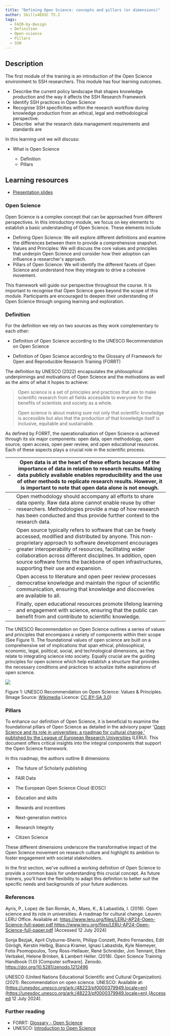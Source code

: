 ```yaml
---
title: "Defining Open Science: concepts and pillars (or dimensions)"
author: Skills4EOSC T5.2
tags:
  - FAIR-by-Design
  - Definition
  - Open-science
  - Pillars
  - SSH
---
```

## Description

The first module of the training is an introduction of the Open Science environment to SSH researchers. This module has four learning outcomes.

- Describe the current policy landscape that shapes knowledge production and the way it affects the SSH Research Framework
- Identify SSH practices in Open Science
- Recognise SSH specificities within the research workflow during knowledge production from an ethical, legal and methodological perspective.
- Describe  what the research data management requirements and standards are

In this learning unit we will discuss:

- What is Open Science

	- Definition
	- Pillars   

## Learning resources

- [Presentation slides](https://docs.google.com/presentation/d/1NcyRkUjVdxTQ9gp0YvvUseGT_fMaOaLB/edit?usp=sharing&ouid=102604071504748959042&rtpof=true&sd=true)

### Open Science


Open Science is a complex concept that can be approached from different perspectives. In this introductory module, we focus on key elements to establish a basic understanding of Open Science. These elements include

- Defining Open Science: We will explore different definitions and examine the differences between them to provide a comprehensive snapshot.
- Values and Principles: We will discuss the core values and principles that underpin Open Science and consider how their adoption can influence a researcher's approach.
- Pillars of Open Science: We will identify the different facets of Open Science and understand how they integrate to drive a cohesive movement.

This framework will guide our perspective throughout the course. It is important to recognise that Open Science goes beyond the scope of this module. Participants are encouraged to deepen their understanding of Open Science through ongoing learning and exploration.

### Definition

For the definition we rely on two sources as they work complementary to each other:

- Definition of Open Science according to the UNESCO Recommendation on Open Science

- Definition of Open Science according to the Glossary of Framework for Open and Reproducible Research Training (FORRT)

The definition by UNESCO (2022) encapsulates the philosophical underpinnings and motivations of Open Science and the motivations as well as the aims of what it hopes to achieve:

> Open science is a set of principles and practices that aim to make scientific research from all fields accessible to everyone for the benefits of scientists and society as a whole.
> 
> Open science is about making sure not only that scientific knowledge is accessible but also that the production of that knowledge itself is inclusive, equitable and sustainable.

As defined by FORRT, the operationalisation of Open Science is achieved through its six major components: open data, open methodology, open source, open access, open peer review, and open educational resources. Each of these aspects plays a crucial role in the scientific process.

| -   | Open data is at the heart of these efforts because of the importance of data in relation to research results. Making data publicly available enables reproducibility and the use of other methods to replicate research results. However, it is important to note that open data alone is not enough.                                                                                              |
| --- | -------------------------------------------------------------------------------------------------------------------------------------------------------------------------------------------------------------------------------------------------------------------------------------------------------------------------------------------------------------------------------------------------- |
| -   | Open methodology should accompany all efforts to share data openly. Raw data alone cannot enable reuse by other researchers. Methodologies provide a map of how research has been conducted and thus provide further context to the research data.                                                                                                                                                 |
| -   | Open source typically refers to software that can be freely accessed, modified and distributed by anyone. This non-proprietary approach to software development encourages greater interoperability of resources, facilitating wider collaboration across different disciplines. In addition, open source software forms the backbone of open infrastructures, supporting their use and expansion. |
| -   | Open access to literature and open peer review processes democratise knowledge and maintain the rigour of scientific communication, ensuring that knowledge and discoveries are available to all.                                                                                                                                                                                                  |
| -   | Finally, open educational resources promote lifelong learning and engagement with science, ensuring that the public can benefit from and contribute to scientific knowledge.                                                                                                                                                                                                                       |


The UNESCO Recommendation on Open Science outlines a series of values and principles that encompass a variety of components within their scope (See Figure 1). The foundational values of open science are built on a comprehensive set of implications that span ethical, philosophical, economic, legal, political, social, and technological dimensions, as they relate to integrating science into society. Equally crucial are the guiding principles for open science which help establish a structure that provides the necessary conditions and practices to actualize itsthe aspirations of open science.

  
  
  

![](https://lh7-us.googleusercontent.com/f11Jzf705OfsUj4oyQc08unGIjCR6EQM6QSBqk6IpQCLDH2s5o-y578-XP9Af_wmFSiKPziYwZ6fJT0-Pf6J9Vo26H4v9NGk25DbZMIxdtCjV0spN1NAIFvBi_rng_Z0OZbHp1C7kpN-_9TzMe5eOLk)

Figure 1: UNESCO Recommendation on Open Science: Values & Principles. (Image Source: [Wikimedia](https://commons.wikimedia.org/wiki/File:UNESCO_Recommendation_on_Open_Science_01.png) Licence: [CC BY-SA 3.0](https://creativecommons.org/licenses/by-sa/3.0/deed.en))

  
### Pillars  

To enhance our definition of Open Science, it is beneficial to examine the foundational pillars of Open Science as detailed in the advisory paper '[Open Science and its role in universities: a roadmap for cultural change,' published by the League of European Research Universities](https://www.leru.org/publications/open-science-and-its-role-in-universities-a-roadmap-for-cultural-change) (LERU). This document offers critical insights into the integral components that support the Open Science framework.

In this roadmap, the authors outline 8 dimensions:

-   The future of Scholarly publishing

-   FAIR Data

-   The European Open Science Cloud (EOSC)

-   Education and skills

-   Rewards and incentives

-   Next-generation metrics

-   Research Integrity

-   Citizen Science


These different dimensions underscore the transformative impact of the Open Science movement on research culture and highlight its ambition to foster engagement with societal stakeholders.

In the first section, we've outlined a working definition of Open Science to provide a common basis for understanding this crucial concept. As future trainers, you'll have the flexibility to adapt this definition to better suit the specific needs and backgrounds of your future audiences.



### References

Ayris, P., Lopez de San Román, A., Maes, K., & Labastida, I. (2018). Open science and its role in universities: A roadmap for cultural change. Leuven: LERU Office. Available at: [https://www.leru.org/files/LERU-AP24-Open-Science-full-paper.pdf ]()https://www.leru.org/files/LERU-AP24-Open-Science-full-paper.pdf (Accessed 12 July 2024)

Sonja Bezjak, April Clyburne-Sherin, Philipp Conzett, Pedro Fernandes, Edit Görögh, Kerstin Helbig, Bianca Kramer, Ignasi Labastida, Kyle Niemeyer, Fotis Psomopoulos, Tony Ross-Hellauer, René Schneider, Jon Tennant, Ellen Verbakel, Helene Brinken, & Lambert Heller. (2018). Open Science Training Handbook (1.0) [Computer software]. Zenodo. https://doi.org/10.5281/zenodo.1212496

UNESCO (United Nations Educational Scientific and Cultural Organization). (2021). Recommendation on open science. UNESCO: Available at: [https://unesdoc.unesco.org/ark:/48223/pf0000379949.locale=en](https://unesdoc.unesco.org/ark:/48223/pf0000379949.locale=en) (Accessed 12 July 2024).

### Further reading

- FORRT: [Glossary - Open Science](https://forrt.org/glossary/english/open_science/) 
- UNESCO: [Introduction to Open Science](https://unesdoc.unesco.org/ark:/48223/pf0000383771) 
